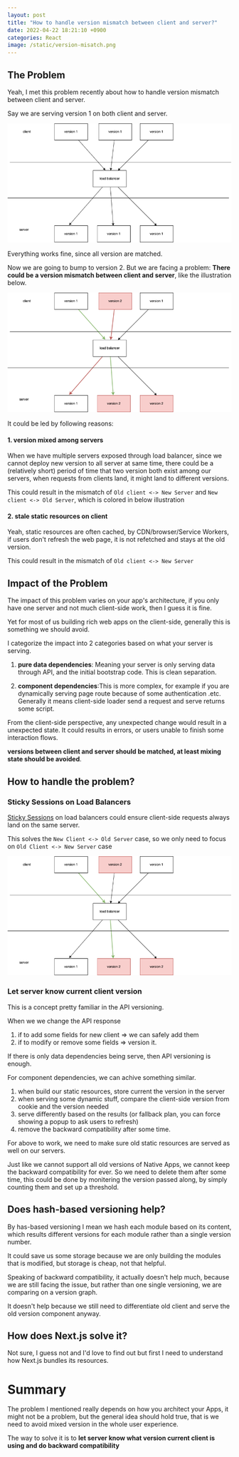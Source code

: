 ```yaml
---
layout: post
title: "How to handle version mismatch between client and server?"
date: 2022-04-22 18:21:10 +0900
categories: React
image: /static/version-misatch.png
---
```


## The Problem

Yeah, I met this problem recently about how to handle version mismatch between client and server.

Say we are serving version 1 on both client and server.

![](/static/version-mismatch-1.png)

Everything works fine, since all version are matched.

Now we are going to bump to version 2. But we are facing a problem: **There could be a version mismatch between client and server**, like the illustration below.

![](/static/version-mismatch-3.png)

It could be led by following reasons:

#### 1. version mixed among servers

When we have multiple servers exposed through load balancer, since we cannot deploy new version to all server at same time, there could be a (relatively short) period of time that two version both exist among our servers, when requests from clients land, it might land to different versions.

This could result in the mismatch of `Old client <-> New Server` and `New client <-> Old Server`, which is colored in below illustration

#### 2. stale static resources on client

Yeah, static resources are often cached, by CDN/browser/Service Workers, if users don't refresh the web page, it is not refetched and stays at the old version.

This could result in the mismatch of `Old client <-> New Server`

## Impact of the Problem

The impact of this problem varies on your app's architecture, if you only have one server and not much client-side work, then I guess it is fine.

Yet for most of us building rich web apps on the client-side, generally this is something we should avoid.

I categorize the impact into 2 categories based on what your server is serving.

1. **pure data dependencies**: Meaning your server is only serving data through API, and the initial bootstrap code. This is clean separation.

2. **component dependencies**:This is more complex, for example if you are dynamically serving page route because of some authentication .etc. Generally it means client-side loader send a request and serve returns some script.

From the client-side perspective, any unexpected change would result in a unexpected state. It could results in errors, or users unable to finish some interaction flows.

**versions between client and server should be matched, at least mixing state should be avoided**.

## How to handle the problem?

### Sticky Sessions on Load Balancers

[Sticky Sessions](https://docs.aws.amazon.com/elasticloadbalancing/latest/application/sticky-sessions.html) on load balancers could ensure client-side requests always land on the same server.

This solves the `New Client <-> Old Server` case, so we only need to focus on `Old Client <-> New Server` case

![](/static/version-mismatch-4.png)

### Let server know current client version

This is a concept pretty familiar in the API versioning.

When we we change the API response

1. if to add some fields for new client => we can safely add them
2. if to modify or remove some fields => version it.

If there is only data dependencies being serve, then API versioning is enough.

For component dependencies, we can achive something similar.

1. when build our static resources, store current the version in the server
2. when serving some dynamic stuff, compare the client-side version from cookie and the version needed
3. serve differently based on the results (or fallback plan, you can force showing a popup to ask users to refresh)
4. remove the backward compatibility after some time.

For above to work, we need to make sure old static resources are served as well on our servers.

Just like we cannot support all old versions of Native Apps, we cannot keep the backward compatibility for ever. So we need to delete them after some time, this could be done by monitering the version passed along, by simply counting them and set up a threshold.

## Does hash-based versioning help?

By has-based versioning I mean we hash each module based on its content, which results different versions for each module rather than a single version number.

It could save us some storage because we are only building the modules that is modified, but storage is cheap, not that helpful.

Speaking of backward compatibility, it actually doesn't help much, because we are still facing the issue, but rather than one single versioning, we are comparing on a version graph.

It doesn't help because we still need to differentiate old client and serve the old version component anyway.

## How does Next.js solve it?

Not sure, I guess not and I'd love to find out but first I need to understand how Next.js bundles its resources.

# Summary

The problem I mentioned really depends on how you architect your Apps, it might not be a problem, but the general idea should hold true, that is we need to avoid mixed version in the whole user experience.

The way to solve it is to **let server know what version current client is using and do backward compatibility**
